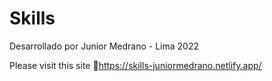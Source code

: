 # Skills

Desarrollado por Junior Medrano - Lima 2022

Please visit this site 📌https://skills-juniormedrano.netlify.app/